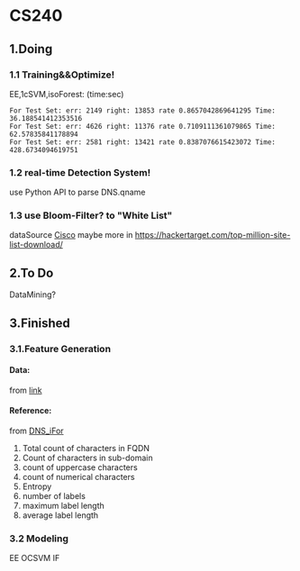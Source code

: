 # CS240
## 1.Doing
### 1.1 Training&&Optimize!
EE,1cSVM,isoForest: (time:sec)
```
For Test Set: err: 2149 right: 13853 rate 0.8657042869641295 Time: 36.188541412353516
For Test Set: err: 4626 right: 11376 rate 0.7109111361079865 Time: 62.57835841178894
For Test Set: err: 2581 right: 13421 rate 0.8387076615423072 Time: 428.6734094619751
```
### 1.2 real-time Detection System!
use Python API to parse DNS.qname

### 1.3 use Bloom-Filter? to "White List"
dataSource [Cisco](http://s3-us-west-1.amazonaws.com/umbrella-static/index.html)
maybe more in https://hackertarget.com/top-million-site-list-download/

## 2.To Do
DataMining?

## 3.Finished 
### 3.1.Feature Generation
#### Data:
from [link](https://data.mendeley.com/datasets/mzn9hvdcxg/2)
#### Reference:
from [DNS_iFor](https://ieeexplore.ieee.org/document/8717806)
1. Total count of characters in FQDN 
2. Count of characters in sub-domain
3. count of uppercase characters 
4. count of numerical characters
5. Entropy
6. number of labels
7. maximum label length
8. average label length 

### 3.2 Modeling
EE OCSVM IF
